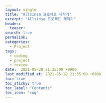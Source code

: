 ```yaml
---
layout: single
title: "Allsinsa 프로젝트 제작기"
excerpt: "Allsinsa 프로젝트 제작기"
header:
  teaser: 
search: true
permalink:
categories: 
  - Project
tags:
  - coding
  - project
  - review
date:  2021-05-28 21:35:00 +0900
last_modified_at: 2021-05-28 21:35:00 +0900
toc: true
toc_sticky: true
toc_label: "Contents"
toc_icon: "cog"
---
```



